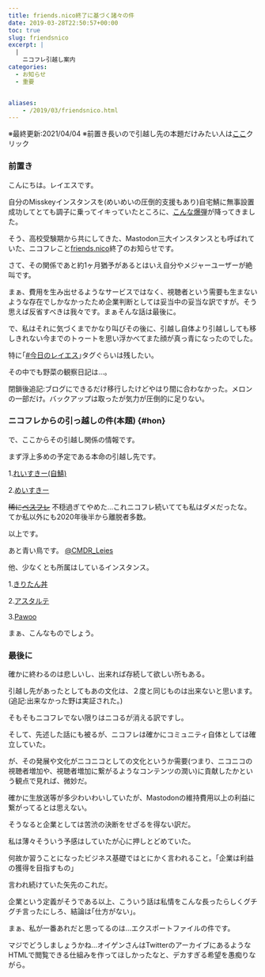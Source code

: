```yaml
---
title: friends.nico終了に基づく諸々の件
date: 2019-03-28T22:50:57+00:00
toc: true
slug: friendsnico
excerpt: |
  |
    ニコフレ引越し案内
categories:
  - お知らせ
  - 重要


aliases:
    - /2019/03/friendsnico.html
---
```

※最終更新:2021/04/04
※前置き長いので引越し先の本題だけみたい人は[ここ](https://blog.lei202.com/2019/03/friendsnico#hon)クリック

### 前置き
こんにちは。レイエスです。

自分のMisskeyインスタンスを(めいめいの圧倒的支援もあり)自宅鯖に無事設置成功してとても調子に乗ってイキっていたところに、[こんな爆弾](https://blog.nicovideo.jp/niconews/105071.html)が降ってきました。

そう、高校受験期から共にしてきた、Mastodon三大インスタンスとも呼ばれていた、ニコフレこと[friends.nico](https://friends.nico/)終了のお知らせです。

さて、その関係であと約1ヶ月猶予があるとはいえ自分やメジャーユーザーが絶叫です。

まぁ、費用を生み出せるようなサービスではなく、視聴者という需要も生まないような存在でしかなかったため企業判断としては妥当中の妥当な訳ですが。そう思えば反省すべきは我々です。まぁそんな話は最後に。

で、私はそれに気づくまでかなり叫びその後に、引越し自体より引越ししても移しきれない今までのトゥートを思い浮かべてまた顔が真っ青になったのでした。

特に｢[#今日のレイエス](https://friends.nico/tags/%E4%BB%8A%E6%97%A5%E3%81%AE%E3%83%AC%E3%82%A4%E3%82%A8%E3%82%B9)｣タグぐらいは残したい。

その中でも野菜の観察日記は...。

閉鎖後追記:ブログにできるだけ移行したけどやはり間に合わなかった。メロンの一部だけ。バックアップは取ったが気力が圧倒的に足りない。

### ニコフレからの引っ越しの件(本題) {#hon}
で、ここからその引越し関係の情報です。

まず浮上多めの予定である本命の引越し先です。

1.[れいすきー(自鯖)](https://mk.lei202.com/@lei202)

2.[めいすきー](https://misskey.m544.net/@eizi2002/)

~~稀に[ベスフレ](https://best-friends.chat/@eizi2002)~~ 不穏過ぎてやめた...これニコフレ続いてても私はダメだったな。てか私以外にも2020年後半から離脱者多数。

以上です。

あと青い鳥です。
[@CMDR_Leies](https://twitter.com/CMDR_Leies)

他、少なくとも所属はしているインスタンス。

1.[きりたん丼](https://kiritan.work/@eizi2002)

2.[アスタルテ](https://kirishima.cloud/@lei202)

3.[Pawoo](https://pawoo.net/@eizi2002)

まぁ、こんなものでしょう。

### 最後に
確かに終わるのは悲しいし、出来れば存続して欲しい所もある。

引越し先があったとしてもあの文化は、２度と同じものは出来ないと思います。(追記:出来なかった野は実証された。)

そもそもニコフレでない限りはニコるが消える訳ですし。

そして、先述した話にも被るが、ニコフレは確かにコミュニティ自体としては確立していた。

が、その発展や文化がニコニコとしての文化というか需要(つまり、ニコニコの視聴者増加や、視聴者増加に繋がるようなコンテンツの潤い)に貢献したかという観点で見れば、微妙だ。

 確かに生放送等が多少わいわいしていたが、Mastodonの維持費用以上の利益に繋がってるとは思えない。

そうなると企業としては苦渋の決断をせざるを得ない訳だ。

私は薄々そういう予感はしていたが心に押しとどめていた。

何故か習うことになったビジネス基礎ではとにかく言われること。｢企業は利益の獲得を目指すもの｣

言われ続けていた矢先のこれだ。

企業という定義がそうである以上、こういう話は私情をこんな長ったらしくグチグチ言ったにしろ、結論は｢仕方がない｣。


まぁ、私が一番あれだと思ってるのは…エクスポートファイルの件です。

マジでどうしましょうかね…オイゲンさんはTwitterのアーカイブにあるようなHTMLで閲覧できる仕組みを作ってほしかったなと、デカすぎる希望を愚痴りながら。